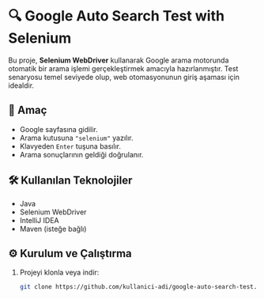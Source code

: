 # 🔍 Google Auto Search Test with Selenium

Bu proje, **Selenium WebDriver** kullanarak Google arama motorunda otomatik bir arama işlemi gerçekleştirmek amacıyla hazırlanmıştır. Test senaryosu temel seviyede olup, web otomasyonunun giriş aşaması için idealdir.

## 🚀 Amaç
- Google sayfasına gidilir.
- Arama kutusuna `"selenium"` yazılır.
- Klavyeden `Enter` tuşuna basılır.
- Arama sonuçlarının geldiği doğrulanır.

## 🛠 Kullanılan Teknolojiler
- Java
- Selenium WebDriver
- IntelliJ IDEA
- Maven (isteğe bağlı)


## ⚙️ Kurulum ve Çalıştırma
1. Projeyi klonla veya indir:
   ```bash
   git clone https://github.com/kullanici-adi/google-auto-search-test.git

